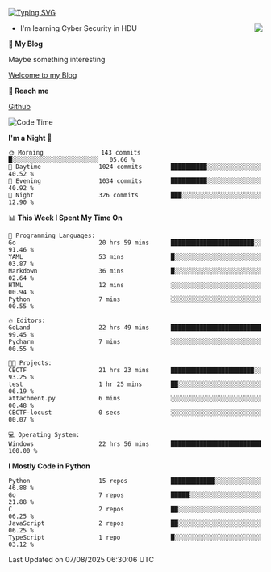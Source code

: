 [![Typing SVG](https://readme-typing-svg.herokuapp.com?font=Fira+Code&pause=1000&random=false&width=450&height=60&lines=Hello+%F0%9F%91%8B%F0%9F%8F%BB;I'm+JBNRZ)](https://git.io/typing-svg)

<a href="#">
  <img align="right" src="https://github-readme-stats.vercel.app/api?username=JBNRZ&show_icons=true&bg_color=15,f2f7fd,E0EAFC" />
</a>

- I'm learning Cyber Security in HDU

 **🌱 My Blog**

Maybe something interesting

[Welcome to my Blog](https://jbnrz.com.cn/)

 **💬 Reach me** 

[Github](https://github.com/JBNRZ)


<!--START_SECTION:waka-->
![Code Time](http://img.shields.io/badge/Code%20Time-1%2C362%20hrs%2033%20mins-blue)

**I'm a Night 🦉** 

```text
🌞 Morning                143 commits         █░░░░░░░░░░░░░░░░░░░░░░░░   05.66 % 
🌆 Daytime                1024 commits        ██████████░░░░░░░░░░░░░░░   40.52 % 
🌃 Evening                1034 commits        ██████████░░░░░░░░░░░░░░░   40.92 % 
🌙 Night                  326 commits         ███░░░░░░░░░░░░░░░░░░░░░░   12.90 % 
```


📊 **This Week I Spent My Time On** 

```text
💬 Programming Languages: 
Go                       20 hrs 59 mins      ███████████████████████░░   91.46 % 
YAML                     53 mins             █░░░░░░░░░░░░░░░░░░░░░░░░   03.87 % 
Markdown                 36 mins             █░░░░░░░░░░░░░░░░░░░░░░░░   02.64 % 
HTML                     12 mins             ░░░░░░░░░░░░░░░░░░░░░░░░░   00.94 % 
Python                   7 mins              ░░░░░░░░░░░░░░░░░░░░░░░░░   00.55 % 

🔥 Editors: 
GoLand                   22 hrs 49 mins      █████████████████████████   99.45 % 
Pycharm                  7 mins              ░░░░░░░░░░░░░░░░░░░░░░░░░   00.55 % 

🐱‍💻 Projects: 
CBCTF                    21 hrs 23 mins      ███████████████████████░░   93.25 % 
test                     1 hr 25 mins        ██░░░░░░░░░░░░░░░░░░░░░░░   06.19 % 
attachment.py            6 mins              ░░░░░░░░░░░░░░░░░░░░░░░░░   00.48 % 
CBCTF-locust             0 secs              ░░░░░░░░░░░░░░░░░░░░░░░░░   00.07 % 

💻 Operating System: 
Windows                  22 hrs 56 mins      █████████████████████████   100.00 % 
```

**I Mostly Code in Python** 

```text
Python                   15 repos            ████████████░░░░░░░░░░░░░   46.88 % 
Go                       7 repos             █████░░░░░░░░░░░░░░░░░░░░   21.88 % 
C                        2 repos             ██░░░░░░░░░░░░░░░░░░░░░░░   06.25 % 
JavaScript               2 repos             ██░░░░░░░░░░░░░░░░░░░░░░░   06.25 % 
TypeScript               1 repo              █░░░░░░░░░░░░░░░░░░░░░░░░   03.12 % 
```




 Last Updated on 07/08/2025 06:30:06 UTC
<!--END_SECTION:waka-->

